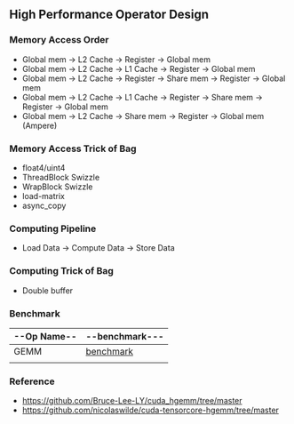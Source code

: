 ## High Performance Operator Design

### Memory Access Order
- Global mem -> L2 Cache -> Register -> Global mem
- Global mem -> L2 Cache -> L1 Cache -> Register -> Global mem
- Global mem -> L2 Cache -> Register -> Share mem -> Register -> Global mem
- Global mem -> L2 Cache -> L1 Cache -> Register -> Share mem -> Register -> Global mem
- Global mem -> L2 Cache -> Share mem -> Register -> Global mem (Ampere)
### Memory Access Trick of Bag
- float4/uint4
- ThreadBlock Swizzle
- WrapBlock Swizzle
- load-matrix
- async_copy
### Computing Pipeline
- Load Data -> Compute Data -> Store Data

### Computing Trick of Bag
- Double buffer

### Benchmark

| --Op Name-- | --benchmark---                          |
| ----------- | --------------------------------------- |
| GEMM        | [benchmark](./md_doc/gemm_benchmark.md) |
|             |                                         |


### Reference
- https://github.com/Bruce-Lee-LY/cuda_hgemm/tree/master
- https://github.com/nicolaswilde/cuda-tensorcore-hgemm/tree/master